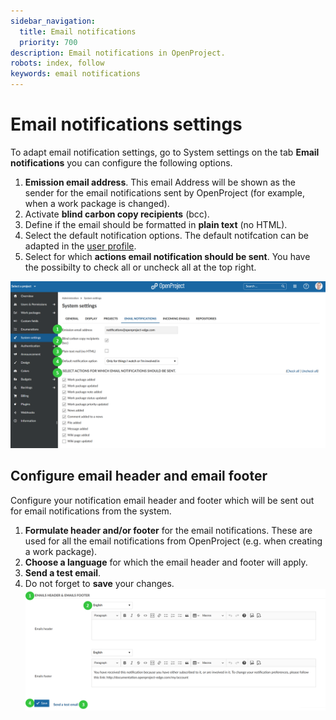 ```yaml
---
sidebar_navigation:
  title: Email notifications
  priority: 700
description: Email notifications in OpenProject.
robots: index, follow
keywords: email notifications
---
```

# Email notifications settings

To adapt email notification settings, go to System settings on the tab **Email notifications** you can configure the following options.

1. **Emission email address**. This email Address will be shown as the sender for the email notifications sent by OpenProject (for example,  when a work package is changed).
2. Activate **blind carbon copy recipients** (bcc).
3. Define if the email should be formatted in **plain text** (no HTML).
4. Select the default notification options. The default notifcation can be adapted in the [user profile](../../../getting-started/my-account/#email-notifications).
5. Select for which **actions email notification should be sent**. You have the possibilty to check all or uncheck all at the top right.

![Sys-admin-system-settings-email-notification](Sys-admin-system-settings-email-notification.png)

## Configure email header and email footer

Configure your notification email header and footer which will be sent out for email notifications from the system.

1. **Formulate header and/or footer** for the email notifications. These are used for all the email notifications from OpenProject (e.g. when  creating a work package).
2. **Choose a language** for which the email header and footer will apply.
3. **Send a test email**.
4. Do not forget to **save** your changes.![Sys-admin-email-notifications-email-header-footer](Sys-admin-email-notifications-email-header-footer.png)